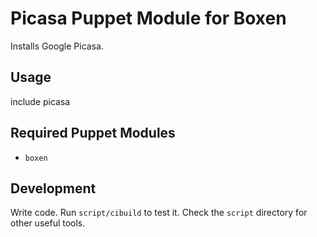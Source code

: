 # Picasa Puppet Module for Boxen

Installs Google Picasa.

## Usage

include picasa

## Required Puppet Modules

* `boxen`

## Development

Write code. Run `script/cibuild` to test it. Check the `script`
directory for other useful tools.

